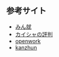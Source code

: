 ## 参考サイト
- [みん就](https://www.nikki.ne.jp/)
- [カイシャの評判](https://en-hyouban.com/)
- [openwork](https://www.vorkers.com/)
- [kanzhun](https://www.kanzhun.com/?ka=head-index)